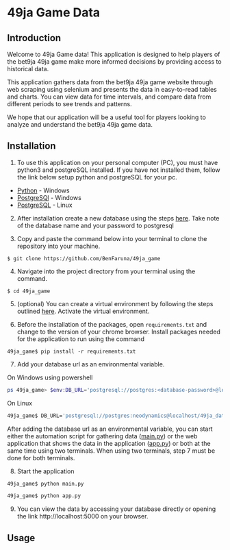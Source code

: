 # 49ja Game Data

## Introduction
Welcome to 49ja Game data! This application is designed to help players of the bet9ja 49ja game make more informed decisions by providing access to historical data.

This application gathers data from the bet9ja 49ja game website through web scraping using selenium and presents the data in easy-to-read tables and charts. You can view data for time intervals, and compare data from different periods to see trends and patterns.

We hope that our application will be a useful tool for players looking to analyze and understand the bet9ja 49ja game data.

## Installation
1. To use this application on your personal computer (PC), you must have python3 and postgreSQL installed.
If you have not installed them, follow the link below setup python and postgreSQL for your pc.
* [Python](https://www.digitalocean.com/community/tutorials/install-python-windows-10) - Windows
* [PostgreSQl](https://phoenixnap.com/kb/install-postgresql-windows) - Windows
* [PostgreSQL](https://www.digitalocean.com/community/tutorials/how-to-install-postgresql-on-ubuntu-20-04-quickstart) - Linux


2. After installation create a new database using the steps [here](https://www.microfocus.com/documentation/idol/IDOL_12_0/MediaServer/Guides/html/English/Content/Getting_Started/Configure/_TRN_Set_up_PostgreSQL.htm). Take note of the database name and your password to postgresql

3. Copy and paste the command below into your terminal to clone the repository into your machine.

```
$ git clone https://github.com/BenFaruna/49ja_game
```

4. Navigate into the project directory from your terminal using the command.
```
$ cd 49ja_game
```

5. (optional) You can create a virtual environment by following the steps outlined [here](https://www.freecodecamp.org/news/how-to-setup-virtual-environments-in-python/). Activate the virtual environment.

6. Before the installation of the packages, open `requirements.txt` and change <chrome-version> to the version of your chrome browser. Install packages needed for the application to run using the command
```
49ja_game$ pip install -r requirements.txt
```

7. Add your database url as an environmental variable.

On Windows using powershell
```powershell
ps 49ja_game> $env:DB_URL='postgresql://postgres:<database-password>@localhost/<database-name>' 
```

On Linux
```bash
49ja_game$ DB_URL='postgresql://postgres:neodynamics@localhost/49ja_data_db'
```

After adding the database url as an environmental variable, you can start either the automation script for gathering data ([main.py](./main.py)) or the web application that shows the data in the application ([app.py](./app.py)) or both at the same time using two terminals. When using two terminals, step 7 must be done for both terminals.

8. Start the application
```sh
49ja_game$ python main.py
```
```sh
49ja_game$ python app.py
```
9. You can view the data by accessing your database directly or opening the link http://localhost:5000 on your browser.

## Usage
